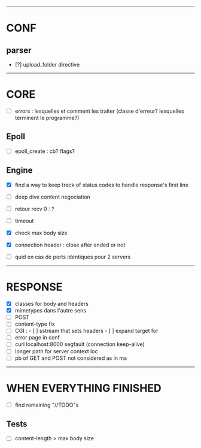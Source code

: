________________________________________________________________________________________________________________________
# CONF

## parser
- [?] upload_folder directive

________________________________________________________________________________________________________________________
# CORE

- [ ] errors : lesquelles et comment les traiter (classe d'erreur? lesquelles terminent le programme?)

## Epoll
- [ ] epoll_create : cb? flags?

## Engine
- [x] find a way to keep track of status codes to handle response's first line
- [ ] deep dive content negociation

- [ ] retour recv 0 : ?
- [ ] timeout
- [x] check max body size
- [x] connection header : close after ended or not
- [ ] quid en cas de ports identiques pour 2 servers

________________________________________________________________________________________________________________________
# RESPONSE

- [x] classes for body and headers
- [x] mimetypes dans l'autre sens 
- [ ] POST
- [ ] content-type fix
- [ ] CGI : 
      - [ ] sstream that sets headers
      - [ ] expand target for 
- [ ] error page in conf
- [ ] curl localhost:8000 segfault (connection keep-alive)
- [ ] longer path for server context loc
- [ ] pb of GET and POST not considered as in ma

________________________________________________________________________________________________________________________
# WHEN EVERYTHING FINISHED

- [ ] find remaining "//TODO"s

## Tests
- [ ] content-length > max body size